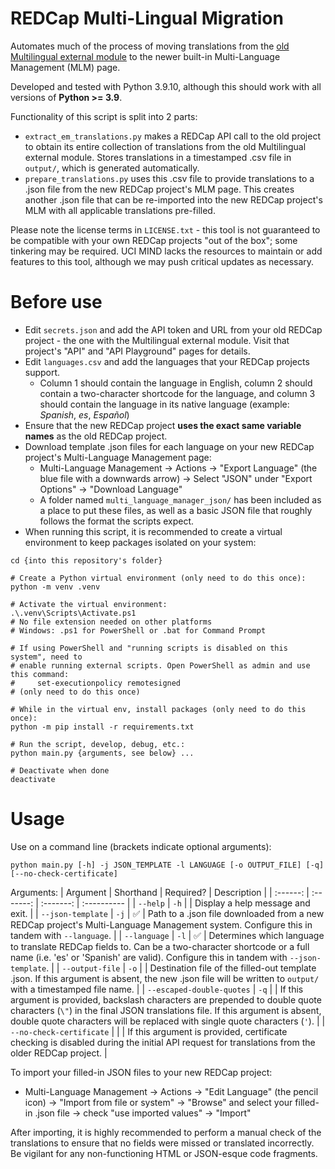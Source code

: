 # REDCap Multi-Lingual Migration
Automates much of the process of moving translations from the [old Multilingual external module](https://github.com/smartinkc/Multilingual) to the newer built-in Multi-Language Management (MLM) page.

Developed and tested with Python 3.9.10, although this should work with all versions of **Python >= 3.9**.

Functionality of this script is split into 2 parts:
* `extract_em_translations.py` makes a REDCap API call to the old project to obtain its entire collection of translations from the old Multilingual external module. Stores translations in a timestamped .csv file in `output/`, which is generated automatically.
* `prepare_translations.py` uses this .csv file to provide translations to a .json file from the new REDCap project's MLM page. This creates another .json file that can be re-imported into the new REDCap project's MLM with all applicable translations pre-filled.

Please note the license terms in `LICENSE.txt` - this tool is not guaranteed to be compatible with your own REDCap projects "out of the box"; some tinkering may be required. UCI MIND lacks the resources to maintain or add features to this tool, although we may push critical updates as necessary.

# Before use
* Edit `secrets.json` and add the API token and URL from your old REDCap project - the one with the Multilingual external module. Visit that project's "API" and "API Playground" pages for details.
* Edit `languages.csv` and add the languages that your REDCap projects support.
  * Column 1 should contain the language in English, column 2 should contain a two-character shortcode for the language, and column 3 should contain the language in its native language (example: _Spanish_, _es_, _Español_)
* Ensure that the new REDCap project **uses the exact same variable names** as the old REDCap project.
* Download template .json files for each language on your new REDCap project's Multi-Language Management page:
  * Multi-Language Management -> Actions -> "Export Language" (the blue file with a downwards arrow) -> Select "JSON" under "Export Options" -> "Download Language"
  * A folder named `multi_language_manager_json/` has been included as a place to put these files, as well as a basic JSON file that roughly follows the format the scripts expect.
* When running this script, it is recommended to create a virtual environment to keep packages isolated on your system:
```
cd {into this repository's folder}

# Create a Python virtual environment (only need to do this once):
python -m venv .venv

# Activate the virtual environment:
.\.venv\Scripts\Activate.ps1
# No file extension needed on other platforms
# Windows: .ps1 for PowerShell or .bat for Command Prompt

# If using PowerShell and "running scripts is disabled on this system", need to
# enable running external scripts. Open PowerShell as admin and use this command:
#     set-executionpolicy remotesigned
# (only need to do this once)

# While in the virtual env, install packages (only need to do this once):
python -m pip install -r requirements.txt

# Run the script, develop, debug, etc.:
python main.py {arguments, see below} ...

# Deactivate when done
deactivate
```

# Usage
Use on a command line (brackets indicate optional arguments):
```
python main.py [-h] -j JSON_TEMPLATE -l LANGUAGE [-o OUTPUT_FILE] [-q] [--no-check-certificate]
```

Arguments:
| Argument | Shorthand | Required? | Description |
| :------: | :-------: | :-------: | :---------- |
| `--help` | `-h` |  | Display a help message and exit. |
| `--json-template` | `-j` | ✅ | Path to a .json file downloaded from a new REDCap project's Multi-Language Management system. Configure this in tandem with `--language`. |
| `--language` | `-l` | ✅ | Determines which language to translate REDCap fields to. Can be a two-character shortcode or a full name (i.e. 'es' or 'Spanish' are valid). Configure this in tandem with `--json-template`. |
| `--output-file` | `-o` |  | Destination file of the filled-out template .json. If this argument is absent, the new .json file will be written to `output/` with a timestamped file name. |
| `--escaped-double-quotes` | `-q` |  | If this argument is provided, backslash characters are prepended to double quote characters (`\"`) in the final JSON translations file. If this argument is absent, double quote characters will be replaced with single quote characters (`'`). |
| `--no-check-certificate` |  |  | If this argument is provided, certificate checking is disabled during the initial API request for translations from the older REDCap project. |

To import your filled-in JSON files to your new REDCap project:
* Multi-Language Management -> Actions -> "Edit Language" (the pencil icon) -> "Import from file or system" -> "Browse" and select your filled-in .json file -> check "use imported values" -> "Import"

After importing, it is highly recommended to perform a manual check of the translations to ensure that no fields were missed or translated incorrectly. Be vigilant for any non-functioning HTML or JSON-esque code fragments.
